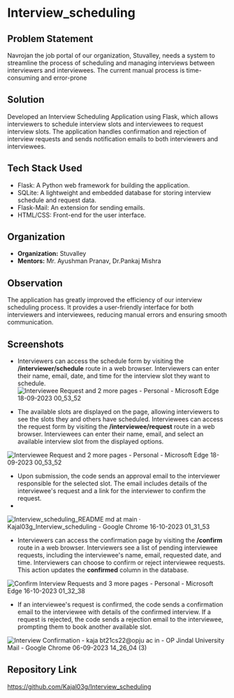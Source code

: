 # Interview_scheduling

## Problem Statement

Navrojan the job portal of our organization, Stuvalley, needs a system to streamline the process of scheduling and managing interviews between interviewers and interviewees. The current manual process is time-consuming and error-prone

## Solution

Developed an Interview Scheduling Application using Flask, which allows interviewers to schedule interview slots and interviewees to request interview slots. The application handles confirmation and rejection of interview requests and sends notification emails to both interviewers and interviewees.

## Tech Stack Used

- Flask: A Python web framework for building the application.
- SQLite: A lightweight and embedded database for storing interview schedule and request data.
- Flask-Mail: An extension for sending emails.
- HTML/CSS: Front-end for the user interface.

## Organization

- **Organization:** Stuvalley
- **Mentors:** Mr. Ayushman Pranav, Dr.Pankaj Mishra

## Observation

The application has greatly improved the efficiency of our interview scheduling process. It provides a user-friendly interface for both interviewers and interviewees, reducing manual errors and ensuring smooth communication.

## Screenshots
- Interviewers can access the schedule form by visiting the **/interviewer/schedule** route in a web browser. Interviewers can enter their name, email, date, and time for the interview slot they want to schedule.
  ![Interviewee Request and 2 more pages - Personal - Microsoft​ Edge 18-09-2023 00_53_52](https://github.com/Kajal03g/Interview_scheduling/assets/120003423/0c6b08b7-fcd7-48eb-929c-77bc40cebfab)

- The available slots are displayed on the page, allowing interviewers to see the slots they and others have scheduled. Interviewees can access the request form by visiting the **/interviewee/request** route in a web browser. Interviewees can enter their name, email, and select an available interview slot from the displayed options.

![Interviewee Request and 2 more pages - Personal - Microsoft​ Edge 18-09-2023 00_53_52](https://github.com/Kajal03g/Interview_scheduling/assets/120003423/556432bb-dc1e-49bc-81c1-0ef4b209fdc0)


- Upon submission, the code sends an approval email to the interviewer responsible for the selected slot. The email includes details of the interviewee's request and a link for the interviewer to confirm the request.
- 
![Interview_scheduling_README md at main · Kajal03g_Interview_scheduling - Google Chrome 16-10-2023 01_31_53](https://github.com/Kajal03g/Interview_scheduling/assets/120003423/3acc5396-4d52-4391-81c2-e01a76d5958f)

- Interviewers can access the confirmation page by visiting the **/confirm** route in a web browser. Interviewers see a list of pending interviewee requests, including the interviewee's name, email, requested date, and time. Interviewers can choose to confirm or reject interviewee requests. This action updates the **confirmed** column in the database.

![Confirm Interview Requests and 3 more pages - Personal - Microsoft​ Edge 16-10-2023 01_32_38](https://github.com/Kajal03g/Interview_scheduling/assets/120003423/3fd8f326-60fd-4186-8747-552262ad5e07)

- If an interviewee's request is confirmed, the code sends a confirmation email to the interviewee with details of the confirmed interview.
If a request is rejected, the code sends a rejection email to the interviewee, prompting them to book another available slot.

![Interview Confirmation - kaja bt21cs22@opju ac in - OP Jindal University Mail - Google Chrome 06-09-2023 14_26_04 (3)](https://github.com/Kajal03g/Interview_scheduling/assets/120003423/c073521a-f2c5-4f9e-934c-08e27fc38135)



## Repository Link

https://github.com/Kajal03g/Interview_scheduling

